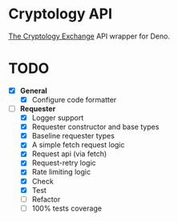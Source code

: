 # Cryptology API

[The Cryptology Exchange](https://cryptology.com) API wrapper for Deno.

# TODO

- [x] **General**
  - [x] Configure code formatter

- [ ] **Requester**
  - [x] Logger support
  - [x] Requester constructor and base types
  - [x] Baseline requester types
  - [x] A simple fetch request logic
  - [x] Request api (via fetch)
  - [x] Request-retry logic
  - [x] Rate limiting logic
  - [x] Check
  - [x] Test
  - [ ] Refactor
  - [ ] 100% tests coverage
